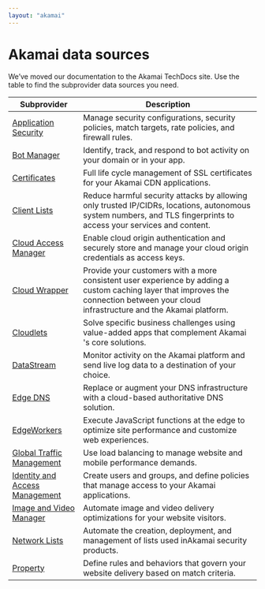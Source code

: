 ```yaml
---
layout: "akamai"
---
```


# Akamai data sources

We’ve moved our documentation to the Akamai TechDocs site. Use the table to find the subprovider data sources you need.

| Subprovider                                                                                       | Description                                                                                          |
|---------------------------------------------------------------------------------------------------|------------------------------------------------------------------------------------------------------|
| [Application Security](https://techdocs.akamai.com/terraform/v7.0/docs/appsec-datasources)        | Manage security configurations, security policies, match targets, rate policies, and firewall rules. |
| [Bot Manager](https://techdocs.akamai.com/terraform/v7.0/docs/botman-datasources)                 | Identify, track, and respond to bot activity on your domain or in your app.                          |
| [Certificates](https://techdocs.akamai.com/terraform/v7.0/docs/cps-datasources)                   | Full life cycle management of SSL certificates for your ​Akamai​ CDN applications.                   |
| [Client Lists](https://techdocs.akamai.com/terraform/v7.0/docs/cli-data-sources)                  | Reduce harmful security attacks by allowing only trusted IP/CIDRs, locations, autonomous system numbers, and TLS fingerprints to access your services and content.|
| [Cloud Access Manager](https://techdocs.akamai.com/terraform/v7.0/docs/cam-ds)                    | Enable cloud origin authentication and securely store and manage your cloud origin credentials as access keys. |
| [Cloud Wrapper](https://techdocs.akamai.com/terraform/v7.0/docs/cw-data-sources)                  | Provide your customers with a more consistent user experience by adding a custom caching layer that improves the connection between your cloud infrastructure and the Akamai platform.|
| [Cloudlets](https://techdocs.akamai.com/terraform/v7.0/docs/cl-datasources)                       | Solve specific business challenges using value-added apps that complement ​Akamai​'s core solutions. |
| [DataStream](https://techdocs.akamai.com/terraform/v7.0/docs/ds-datasources)                      | Monitor activity on the ​Akamai​ platform and send live log data to a destination of your choice.    |
| [Edge DNS](https://techdocs.akamai.com/terraform/v7.0/docs/edns-datasources)                      | Replace or augment your DNS infrastructure with a cloud-based authoritative DNS solution.            |
| [EdgeWorkers](https://techdocs.akamai.com/terraform/v7.0/docs/ew-datasources)                     | Execute JavaScript functions at the edge to optimize site performance and customize web experiences. |
| [Global Traffic Management](https://techdocs.akamai.com/terraform/v7.0/docs/gtm-datasources)      | Use load balancing to manage website and mobile performance demands.                                 |
| [Identity and Access Management](https://techdocs.akamai.com/terraform/v7.0/docs/iam-datasources) | Create users and groups, and define policies that manage access to your Akamai applications.         |
| [Image and Video Manager](https://techdocs.akamai.com/terraform/v7.0/docs/ivm-datasources)        | Automate image and video delivery optimizations for your website visitors.                           |
| [Network Lists](https://techdocs.akamai.com/terraform/v7.0/docs/nl-datasources)                   | Automate the creation, deployment, and management of lists used in ​Akamai​ security products.       |
| [Property](https://techdocs.akamai.com/terraform/v7.0/docs/pm-datasources)                        | Define rules and behaviors that govern your website delivery based on match criteria.                |
